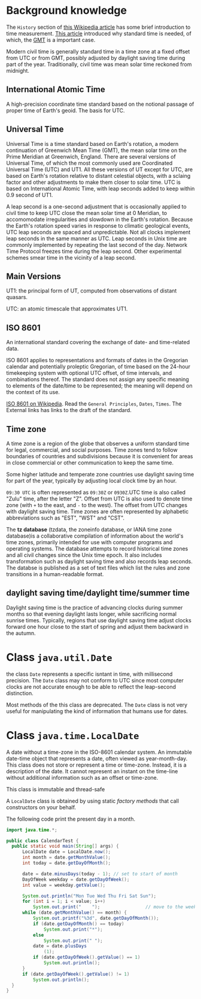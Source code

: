 # Background knowledge

The `History` section of [this Wikipedia article](https://en.wikipedia.org/wiki/Leap_second) has some brief introduction to time measurement. [This article](https://en.wikipedia.org/wiki/Standard_time) introduced why standard time is needed, of which, the [GMT](https://en.wikipedia.org/wiki/Greenwich_Mean_Time) is a important case.

Modern civil time is generally standard time in a time zone at a fixed offset from UTC or from GMT, possibly adjusted by daylight saving time during part of the year. Traditionally, civil time was mean solar time reckoned from midnight.

## International Atomic Time

A high-precision coordinate time standard based on the notional passage of proper time of Earth's geoid. The basis for UTC.

## Universal Time
 
Universal Time is a time standard based on Earth's rotation, a modern continuation of Greenwich Mean Time (GMT), the mean solar time on the Prime Meridian at Greenwich, England. There are several versions of Universal Time, of which the most commonly used are Coordinated Universal Time (UTC) and UT1. All these versions of UT except for UTC, are based on Earth's rotation relative to distant celestial objects, with a sclaing factor and other adjustments to make them closer to solar time. UTC is based on International Atomic Time, with leap seconds added to keep within 0.9 second of UT1. 

A leap second is a one-second adjustment that is occasionally applied to civil time to keep UTC close the mean solar time at 0 Meridian, to accomomodate irregularities and slowdown in the Earth's rotation. Because the Earth's rotation speed varies in response to climatic geological events, UTC leap seconds are spaced and unpredictable. Not all clocks implement leap seconds in the same manner as UTC. Leap seconds in Unix time are commonly implemented by repeating the last second of the day. Network Time Protocol freezes time during the leap second. Other experimental schemes smear time in the vicinity of a leap second.

## Main Versions

UT1: the principal form of UT, computed from observations of distant quasars.

UTC: an atomic timescale that approximates UT1.


## ISO 8601

An international standard covering the exchange of date- and time-related data.

ISO 8601 applies to representations and formats of dates in the Gregorian calendar and potentially proleptic Gregorian, of time based on the 24-hour timekeeping system with optional UTC offset, of time intervals, and combinations thereof. The standard does not assign any specific meaning to elements of the date/time to be represented; the meaning will depend on the context of its use.

[ISO 8601 on Wikipedia](https://en.wikipedia.org/wiki/ISO_8601). Read the `General Principles`, `Dates`, `Times`. The External links has links to the draft of the standard.

## Time zone

A time zone is a region of the globe that observes a uniform standard time for legal, commercial, and social purposes. Time zones tend to follow boundaries of countries and subdivisions because it is convenient for areas in close commercial or other communication to keep the same time.

Some higher latitude and temperate zone countries use daylight saving time for part of the year, typically by adjusting local clock time by an hour.

`09:30 UTC` is often represented as `09:30Z` or `0930Z`.UTC time is also called "Zulu" time, after the letter "Z". Offset from UTC is also used to denote time zone (with `+` to the east, and `-` to the west). The offset from UTC changes with daylight saving time. Time zones are often represented by alphabetic abbreviations such as "EST", "WST" and "CST".

The __tz database__ (tzdata, the zoneinfo database, or IANA time zone database)is a collaborative compilation of information about the world's time zones, primarily intended for use with computer programs and operating systems. The database attempts to record historical time zones and all civil changes since the Unix time epoch. It also includes transformation such as daylight saving time and also records leap seconds. The databse is published as a set of text files which list the rules and zone transitions in a human-readable format.

## daylight saving time/daylight time/summer time

Daylight saving time is the practice of advancing clocks during summer months so that evening daylight lasts longer, while sacrificing normal sunrise times. Typically, regions that use daylight saving time adjust clocks forward one hour close to the start of spring and adjust them backward in the autumn.

# Class `java.util.Date`

the class `Date` represents a specific isntant in time, with millisecond precision. The `Date` class may not conform to UTC since most computer clocks are not accurate enough to be able to reflect the leap-second distinction.

Most methods of the this class are deprecated. The `Date` class is not very useful for manipulating the kind of information that humans use for dates.

# Class `java.time.LocalDate`

A date without a time-zone in the ISO-8601 calendar system. An immutable date-time object that represents a date, often viewed as year-month-day. This class does not store or represent a time or time-zone. Instead, it is a description of the date. It cannot represent an instant on the time-line without additional information such as an offset or time-zone.

This class is immutable and thread-safe

A `LocalDate` class is obtained by using static _factory methods_ that call constructors on your behalf.

The following code print the present day in a month.

```java
import java.time.*;

public class CalendarTest {
  public static void main(String[] args) {
      LocalDate date = LocalDate.now();
      int month = date.getMonthValue();
      int today = date.getDayOfMonth();

      date = date.minusDays(today - 1); // set to start of month
      DayOfWeek weekday = date.getDayOfWeek();
      int value = weekday.getValue();

      System.out.println("Mon Tue Wed Thu Fri Sat Sun");
      for (int i = 1; i < value; i++)
          System.out.print("    ");                 // move to the weekday of the start of month
      while (date.getMonthValue() == month) {
          System.out.printf("%3d", date.getDayOfMonth());
          if (date.getDayOfMonth() == today)
              System.out.print("*");
          else
              System.out.print(" ");
          date = date.plusDays
              (1);
          if (date.getDayOfWeek().getValue() == 1)
              System.out.println();
      }
      if (date.getDayOfWeek().getValue() != 1)
          System.out.println();
  }
}
```
